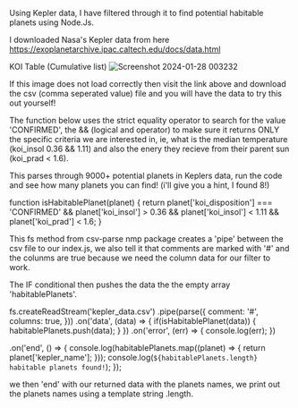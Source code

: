 Using Kepler data, I have filtered through it to find potential habitable planets using Node.Js.

I downloaded Nasa's Kepler data from here https://exoplanetarchive.ipac.caltech.edu/docs/data.html  

KOI Table (Cumulative list)
![Screenshot 2024-01-28 003232](https://github.com/Pauldevwork/planets-project/assets/146097501/afd4ab67-03d3-4215-90ca-9f95bf0b61a4)

If this image does not load correctly then visit the link above and download the csv (comma seperated value) file and you will have the data to try this out yourself!

The function below uses the strict equality operator to search for the value 'CONFIRMED', the && (logical and operator) 
to make sure it returns ONLY the specific criteria we are interested in, ie, what is the median temperature (koi_insol 0.36 && 1.11) 
and also the enery they recieve from their parent sun (koi_prad < 1.6).

This parses through 9000+ potential planets in Keplers data, run the code and see how many planets you can find! (i'll give you a hint, I found 8!)

function isHabitablePlanet(planet) {
    return planet['koi_disposition'] === 'CONFIRMED'
    && planet['koi_insol'] > 0.36 && planet['koi_insol'] < 1.11
    && planet['koi_prad'] < 1.6;
}

This fs method from csv-parse nmp package creates a 'pipe' between the csv file to our index.js, 
we also tell it that comments are marked with '#' and the colunms are true because we need the column data for our filter to work.

The IF conditional then pushes the data the the empty array 'habitablePlanets'.

fs.createReadStream('kepler_data.csv')
    .pipe(parse({
        comment: '#',
        columns: true,
    }))
    .on('data', (data) => {
        if(isHabitablePlanet(data)) {
            habitablePlanets.push(data);
        }
})
.on('error', (err) => {
    console.log(err);
})

.on('end', () => {
    console.log(habitablePlanets.map((planet) => {
        return planet['kepler_name'];
    }));
    console.log(`${habitablePlanets.length} habitable planets found!`);
});


we then 'end' with our returned data with the planets names, we print out the planets names using a template string .length.
